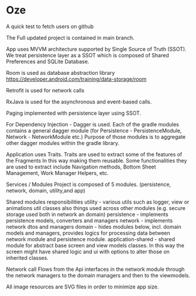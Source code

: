 # Oze
A quick test to fetch users on github

The Full updated project is contained in main branch.

App uses MVVM architecture supported by Single Source of Truth (SSOT).
We treat persistence layer as a SSOT  which is composed of Shared Preferences and SQLite Database.

Room is used as database abstraction library
https://developer.android.com/training/data-storage/room

Retrofit is used for network calls

RxJava is used for the asynchronous and event-based calls.

Paging implemented with persistence layer using SSOT.

For Dependency Injection - Dagger is used.
Each of the gradle modules contains a general dagger module (for Persistence - PersistenceModule, 
Network - NetworkModule etc.) Purpose of those modules is to aggregate other dagger modules within the gradle library.

Application uses Traits. Traits are used to extract some of the features of the Fragments
In this way making them reusable. Some functionalities they are used to extract include Navigation 
methods, Bottom Sheet Management, Work Manager Helpers, etc.


Services / Modules
Project is composed of 5 modules.
(persistence, network, domain, utility,and app)

Shared modules responsibilities
utility - various utils such as logger, view or animations util classes also things used across 
other modules (e.g. secure storage used both in network an domain)
persistence - implements persistence models, converters and managers
network - implements network dtos and managers
domain - hides modules below, incl. domain models and managers, provides logics for processing data 
between network module and persistence module.
application-shared - shared module for abstract base screen and view models classes. In this way
the screen might have shared logic and ui with options to alter those on inherited classes. 

Network call
Flows from the Api interfaces in the network module through the network managers to the 
domain managers and then to the viewmodels.

All image resources are SVG files in order to minimize app size.

